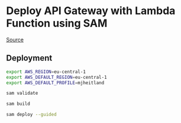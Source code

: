 # Deploy API Gateway with Lambda Function using SAM

[Source](https://serverlessland.com/patterns/alb-lambda-rest-api-sam-py)

## Deployment

```bash
export AWS_REGION=eu-central-1
export AWS_DEFAULT_REGION=eu-central-1
export AWS_DEFAULT_PROFILE=mjheitland

sam validate

sam build

sam deploy --guided
```